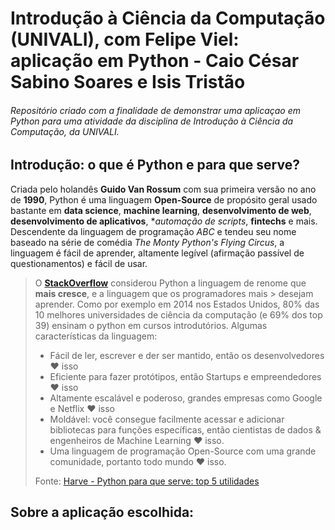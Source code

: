 # Introdução à Ciência da Computação (UNIVALI), com Felipe Viel: aplicação em Python - Caio César Sabino Soares e Isis Tristão
###### Repositório criado com a finalidade de demonstrar uma aplicaçao em Python para uma atividade da disciplina de Introdução à Ciência da Computação, da UNIVALI.


## Introdução: o que é Python e para que serve?
Criada pelo holandês **Guido Van Rossum** com sua primeira versão no ano de **1990**, Python é uma linguagem **Open-Source** de propósito geral usado bastante em **data science**, **machine learning**, **desenvolvimento de web**, **desenvolvimento de aplicativos**, **automação de scripts*, **fintechs** e mais. Descendente da linguagem de programação *ABC* e tendeu seu nome baseado na série de comédia *The Monty Python's Flying Circus*, a linguagem é fácil de aprender, altamente legível (afirmação passível de questionamentos) e fácil de usar.

> O **[StackOverflow](https://pt.stackoverflow.com/questions/tagged/python)** considerou Python a linguagem de renome que **mais cresce**, e a linguagem que os programadores mais > desejam aprender. Como por exemplo em 2014 nos Estados Unidos, 80% das 10 melhores universidades de ciência da computação (e 69% dos top 39) ensinam o python em cursos 
> introdutórios.
> Algumas características da linguagem:
> 
> * Fácil de ler, escrever e der ser mantido, então os desenvolvedores ❤️ isso
> * Eficiente para fazer protótipos, então Startups e empreendedores ❤️ isso 
> * Altamente escalável e poderoso, grandes empresas como Google e Netflix ❤️ isso 
> * Moldável: você consegue facilmente acessar e adicionar bibliotecas para funções específicas, então cientistas de dados & engenheiros de Machine Learning ❤️ isso.
> * Uma linguagem de programação Open-Source com uma grande comunidade, portanto todo mundo ❤️ isso.
> 
> Fonte: [Harve - Python para que serve: top 5 utilidades](https://harve.com.br/blog/programacao-python-blog/python-para-que-serve-top-5-utilidades/)


## Sobre a aplicação escolhida: 
